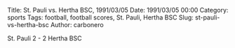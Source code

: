 Title: St. Pauli vs. Hertha BSC, 1991/03/05
Date: 1991/03/05 00:00
Category: sports
Tags: football, football scores, St. Pauli, Hertha BSC
Slug: st-pauli-vs-hertha-bsc
Author: carbonero


St. Pauli 2 - 2 Hertha BSC
